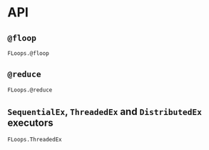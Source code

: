 # API

## `@floop`

```@docs
FLoops.@floop
```

## `@reduce`

```@docs
FLoops.@reduce
```

## `SequentialEx`, `ThreadedEx` and `DistributedEx` executors

```@docs
FLoops.ThreadedEx
```
